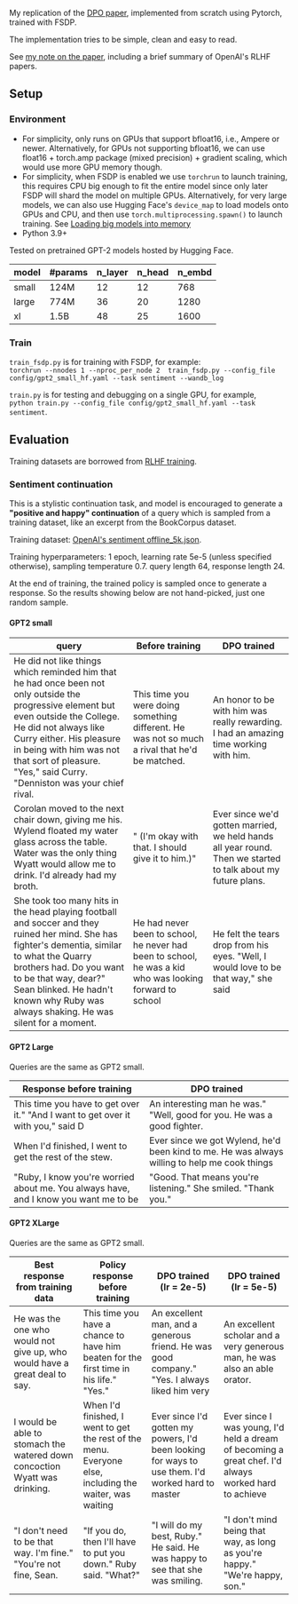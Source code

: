 
My replication of the [DPO paper](https://arxiv.org/abs/2305.18290), implemented from scratch using Pytorch, trained with FSDP. 

The implementation tries to be simple, clean and easy to read. 

See [my note on the paper](Paper_note.md), including a brief summary of OpenAI's RLHF papers.

## Setup
### Environment
* For simplicity, only runs on GPUs that support bfloat16, i.e., Ampere or newer. Alternatively, for GPUs not supporting bfloat16, we can use float16 + torch.amp package (mixed precision) + gradient scaling, which would use more GPU memory though.
* For simplicity, when FSDP is enabled we use `torchrun` to launch training, this requires CPU big enough to fit the entire model since only later FSDP will shard the model on multiple GPUs. Alternatively, for very large models, we can also use Hugging Face's `device_map` to load models onto GPUs and CPU, and then use `torch.multiprocessing.spawn()` to launch training. See [Loading big models into memory](https://huggingface.co/docs/accelerate/en/concept_guides/big_model_inference#the-devicemap)
* Python 3.9+ 

Tested on pretrained GPT-2 models hosted by Hugging Face.

| model  | #params | n_layer | n_head | n_embd |
|--------|---------|---------|--------|--------|
| small  | 124M    | 12      | 12     | 768    |
| large  | 774M    | 36      | 20     | 1280   |
| xl     | 1.5B    | 48      | 25     | 1600   |

### Train

`train_fsdp.py` is for training with FSDP, for example:<br />
`torchrun --nnodes 1 --nproc_per_node 2  train_fsdp.py --config_file config/gpt2_small_hf.yaml --task sentiment --wandb_log`

 `train.py` is for testing and debugging on a single GPU, for example,<br />
 `python train.py --config_file config/gpt2_small_hf.yaml --task sentiment`.

## Evaluation
Training datasets are borrowed from [RLHF training](https://github.com/wuwowuyi/Fine-Tuning-Language-Models-from-Human-Preferences-Pytorch-Implementation).

### Sentiment continuation 
This is a stylistic continuation task, and model is encouraged to generate a **"positive and happy" continuation** of a query which is sampled from a training dataset, like an excerpt from the BookCorpus dataset.

Training dataset: [OpenAI's sentiment offline_5k.json](https://openaipublic.blob.core.windows.net/lm-human-preferences/labels/sentiment/offline_5k.json).

Training hyperparameters: 1 epoch, learning rate 5e-5 (unless specified otherwise), sampling temperature 0.7. query length 64, response length 24.

At the end of training, the trained policy is sampled once to generate a response. So the results showing below are not hand-picked, just one random sample. 

#### GPT2 small

| query                                                                                                                                                                                                                                                                                            |  Before training                                                          | DPO trained                                                                         |
| ------------------------------------------------------------------------------------------------------------------------------------------------------------------------------------------------------------------------------------------------------------------------------------------------ | -------------------------------------------------------------------------- |-------------------------------------------------------------------------------------|
| He did not like things which reminded him that he had once been not only outside the progressive element but even outside the College. He did not always like Curry either. His pleasure in being with him was not that sort of pleasure.<br>"Yes," said Curry. "Denniston was your chief rival. | This time you were doing something different. He was not so much a rival that he'd be matched.           | An honor to be with him was really rewarding. I had an amazing time working with him.|
| Corolan moved to the next chair down, giving me his. Wylend floated my water glass across the table. Water was the only thing Wyatt would allow me to drink. I'd already had my broth.                                                                                                           | " (I'm okay with that. I should give it to him.)"        | Ever since we'd gotten married, we held hands all year round. Then we started to talk about my future plans.|
| She took too many hits in the head playing football and soccer and they ruined her mind. She has fighter's dementia, similar to what the Quarry brothers had. Do you want to be that way, dear?"<br>Sean blinked. He hadn't known why Ruby was always shaking. He was silent for a moment.       | He had never been to school, he never had been to school, he was a kid who was looking forward to school|He felt the tears drop from his eyes. "Well, I would love to be that way," she said|

#### GPT2 Large
Queries are the same as GPT2 small.

| Response before training | DPO trained |
|-----------------------|-------------|
|This time you have to get over it." "And I want to get over it with you," said D|An interesting man he was." "Well, good for you. He was a good fighter.|
|When I'd finished, I went to get the rest of the stew.|Ever since we got Wylend, he'd been kind to me. He was always willing to help me cook things|
|"Ruby, I know you're worried about me. You always have, and I know you want me to be|"Good. That means you're listening." She smiled. "Thank you."|

#### GPT2 XLarge
Queries are the same as GPT2 small.

| Best response from training data                                           | Policy response before training                                                                         | DPO trained (lr = 2e-5)                                         | DPO trained (lr = 5e-5)                                                                              |
|----------------------------------------------------------------------------|---------------------------------------------------------------------------------------------------------|-----------------------------------------------------------------|------------------------------------------------------------------------------------------------------|
| He was the one who would not give up, who would have a great deal to say.  | This time you have a chance to have him beaten for the first time in his life." "Yes."                  |An excellent man, and a generous friend. He was good company." "Yes. I always liked him very | An excellent scholar and a very generous man, he was also an able orator.                            |
| I would be able to stomach the watered down concoction Wyatt was drinking. | When I'd finished, I went to get the rest of the menu. Everyone else, including the waiter, was waiting |Ever since I'd gotten my powers, I'd been looking for ways to use them. I'd worked hard to master| Ever since I was young, I'd held a dream of becoming a great chef. I'd always worked hard to achieve |
| "I don't need to be that way. I'm fine." "You're not fine, Sean.           | "If you do, then I'll have to put you down." Ruby said. "What?"                                         |"I will do my best, Ruby." He said. He was happy to see that she was smiling.| "I don't mind being that way, as long as you're happy." "We're happy, son."                          |
